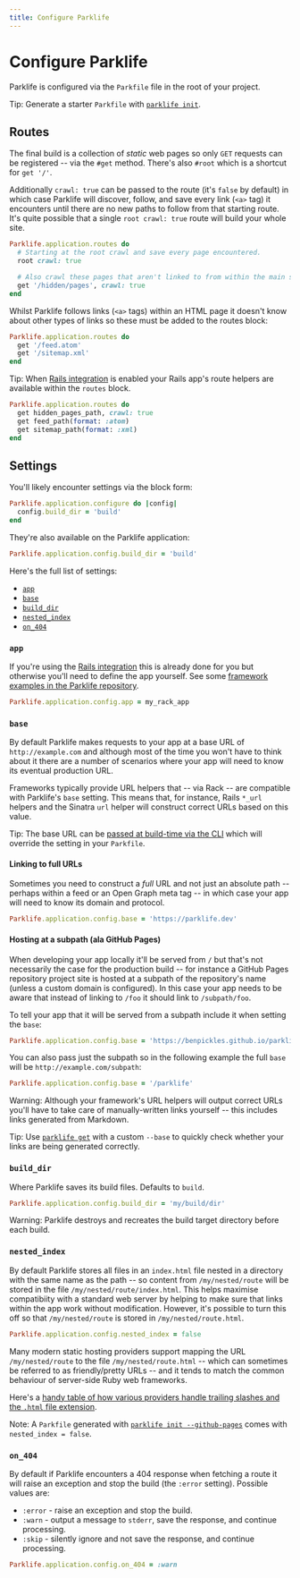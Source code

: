 ```yaml
---
title: Configure Parklife
---
```

# Configure Parklife

Parklife is configured via the `Parkfile` file in the root of your project.

Tip: Generate a starter `Parkfile` with [`parklife init`](/cli#init).

## Routes

The final build is a collection of _static_ web pages so only `GET` requests can be registered -- via the `#get` method. There's also `#root` which is a shortcut for `get '/'`.

Additionally `crawl: true` can be passed to the route (it's `false` by default) in which case Parklife will discover, follow, and save every link (`<a>` tag) it encounters until there are no new paths to follow from that starting route. It's quite possible that a single `root crawl: true` route will build your whole site.

```ruby
Parklife.application.routes do
  # Starting at the root crawl and save every page encountered.
  root crawl: true

  # Also crawl these pages that aren't linked to from within the main site.
  get '/hidden/pages', crawl: true
end
```

Whilst Parklife follows links (`<a>` tags) within an HTML page it doesn't know about other types of links so these must be added to the routes block:

```ruby
Parklife.application.routes do
  get '/feed.atom'
  get '/sitemap.xml'
end
```

Tip: When [Rails integration](/rails) is enabled your Rails app's route helpers are available within the `routes` block.

```ruby
Parklife.application.routes do
  get hidden_pages_path, crawl: true
  get feed_path(format: :atom)
  get sitemap_path(format: :xml)
end
```

## Settings

You'll likely encounter settings via the block form:

```ruby
Parklife.application.configure do |config|
  config.build_dir = 'build'
end
```

They're also available on the Parklife application:

```ruby
Parklife.application.config.build_dir = 'build'
```

Here's the full list of settings:

- [`app`](#app)
- [`base`](#base)
- [`build_dir`](#build_dir)
- [`nested_index`](#nested_index)
- [`on_404`](#on_404)

### `app`

If you're using the [Rails integration](/rails) this is already done for you but otherwise you'll need to define the app yourself. See some [framework examples in the Parklife repository](https://github.com/benpickles/parklife/tree/main/examples).

```ruby
Parklife.application.config.app = my_rack_app
```

### `base`

By default Parklife makes requests to your app at a base URL of `http://example.com` and although most of the time you won't have to think about it there are a number of scenarios where your app will need to know its eventual production URL.

Frameworks typically provide URL helpers that -- via Rack -- are compatible with Parklife's `base` setting. This means that, for instance, Rails `*_url` helpers and the Sinatra `url` helper will construct correct URLs based on this value.

Tip: The base URL can be [passed at build-time via the CLI](/cli#build) which will override the setting in your `Parkfile`.

#### Linking to full URLs

Sometimes you need to construct a _full_ URL and not just an absolute path -- perhaps within a feed or an Open Graph meta tag -- in which case your app will need to know its domain and protocol.

```ruby
Parklife.application.config.base = 'https://parklife.dev'
```

#### Hosting at a subpath (ala GitHub Pages)

When developing your app locally it'll be served from `/` but that's not necessarily the case for the production build -- for instance a GitHub Pages repository project site is hosted at a subpath of the repository's name (unless a custom domain is configured). In this case your app needs to be aware that instead of linking to `/foo` it should link to `/subpath/foo`.

To tell your app that it will be served from a subpath include it when setting the `base`:

```ruby
Parklife.application.config.base = 'https://benpickles.github.io/parklife'
```

You can also pass just the subpath so in the following example the full `base` will be `http://example.com/subpath`:

```ruby
Parklife.application.config.base = '/parklife'
```

Warning: Although your framework's URL helpers will output correct URLs you'll have to take care of manually-written links yourself -- this includes links generated from Markdown.

Tip: Use [`parklife get`](/cli#get) with a custom `--base` to quickly check whether your links are being generated correctly.

### `build_dir`

Where Parklife saves its build files. Defaults to `build`.

```ruby
Parklife.application.config.build_dir = 'my/build/dir'
```

Warning: Parklife destroys and recreates the build target directory before each build.

### `nested_index`

By default Parklife stores all files in an `index.html` file nested in a directory with the same name as the path -- so content from `/my/nested/route` will be stored in the file `/my/nested/route/index.html`. This helps maximise compatibiity with a standard web server by helping to make sure that links within the app work without modification. However, it's possible to turn this off so that `/my/nested/route` is stored in `/my/nested/route.html`.

```ruby
Parklife.application.config.nested_index = false
```

Many modern static hosting providers support mapping the URL `/my/nested/route` to the file `/my/nested/route.html` -- which can sometimes be referred to as friendly/pretty URLs -- and it tends to match the common behaviour of server-side Ruby web frameworks.

Here's a [handy table of how various providers handle trailing slashes and the `.html` file extension](https://www.zachleat.com/web/trailing-slash/#results-table).

Note: A `Parkfile` generated with [`parklife init --github-pages`](/cli#init---github-pages) comes with `nested_index = false`.

### `on_404`

By default if Parklife encounters a 404 response when fetching a route it will raise an exception and stop the build (the `:error` setting). Possible values are:

- `:error` - raise an exception and stop the build.
- `:warn` - output a message to `stderr`, save the response, and continue processing.
- `:skip` - silently ignore and not save the response, and continue processing.

```ruby
Parklife.application.config.on_404 = :warn
```
